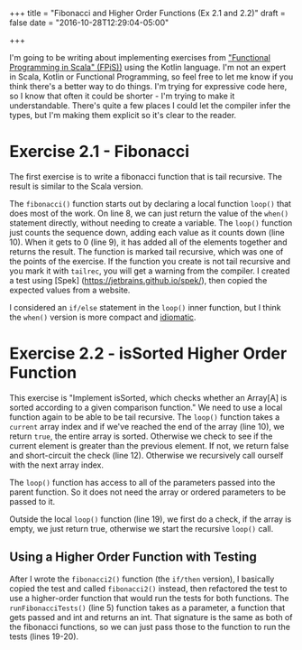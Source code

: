 +++
title = "Fibonacci and Higher Order Functions (Ex 2.1 and 2.2)"
draft = false
date = "2016-10-28T12:29:04-05:00"

+++

I'm going to be writing about implementing exercises from ["Functional Programming in Scala" 
(FPiS))](https://www.manning.com/books/functional-programming-in-scala)
using the Kotlin language. I'm not an expert in Scala, Kotlin or Functional Programming, so feel 
free to let me know if you think there's a better way to do things. I'm trying for expressive 
code here, so I know that often it could be shorter - I'm trying to make it understandable. 
There's quite a few places I could let the compiler infer the types, but I'm making them explicit
 so it's clear to the reader. 

# Exercise 2.1 - Fibonacci
The first exercise is to write a fibonacci function that is tail recursive. The result is similar to
the Scala version. 

The `fibonacci()` function starts out by declaring a local function `loop()` that does most of the
work. On line 8, we can just return the value of the `when()` statement directly, without needing to
create a variable. The `loop()` function just counts the sequence down, adding each value as it
counts down (line 10). When it gets to 0 (line 9), it has added all of the elements together and 
returns
 the
result. The function is marked tail recursive, which was one of the points of the exercise. If the
function you create is not tail recursive and you mark it with `tailrec`, you will get a warning
from the compiler. I created a test using [Spek] (https://jetbrains.github.io/spek/), then copied
the expected values from a website.
 
<script src="https://gist.github.com/bdavisx/8816e95f39376c1dfd6d8eec904be598.js"></script>

I considered an `if/else` statement in the `loop()` inner function, but I think the `when()` version
is more compact and [idiomatic](https://kotlinlang.org/docs/reference/idioms.html).
 
<script src="https://gist.github.com/bdavisx/0dcd00c9abf7da97ceecd3ac655beedc.js"></script>
 
# Exercise 2.2 - isSorted Higher Order Function

This exercise is "Implement isSorted, which checks whether an Array[A] is sorted according to a
given comparison function." We need to use a local function again to be able to be tail recursive.
The `loop()` function takes a `current` array index and if we've reached the end of the array (line
10), we return `true`, the entire array is sorted. Otherwise we check to see if the current element
is greater than the previous element. If not, we return false and short-circuit the check (line 12).
Otherwise we recursively call ourself with the next array index.

The `loop()` function has access to all of the parameters passed into the parent function. So it
does not need the array or ordered parameters to be passed to it.

Outside the local `loop()` function (line 19), we first do a check, if the array is empty, we 
just return true, otherwise we start the recursive `loop()` call. 

<script src="https://gist.github.com/bdavisx/4c363707c1cd041098398fd3efe2b5e0.js"></script>

## Using a Higher Order Function with Testing

After I wrote the `fibonacci2()` function (the `if/then` version), I basically copied the test and
called `fibonacci2()` instead, then refactored the test to use a higher-order function that would
run the tests for both functions. The `runFibonacciTests()` (line 5) function takes as a parameter,
a function that gets passed and int and returns an int. That signature is the same as both of the
fibonacci functions, so we can just pass those to the function to run the tests (lines 19-20).
  
<script src="https://gist.github.com/bdavisx/dc9582296694bb07cb849ccc73e6a7c6.js"></script>

